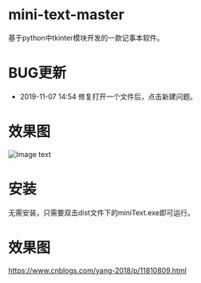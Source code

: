 mini-text-master
=======
基于python中tkinter模块开发的一款记事本软件。

BUG更新
=======
 * 2019-11-07 14:54 修复打开一个文件后，点击新建问题。

效果图
=======
![Image text](https://github.com/yangsphp/mini-text-master/blob/master/screenshot/1.png)

安装
=======
无需安装，只需要双击dist文件下的miniText.exe即可运行。

效果图
=======
https://www.cnblogs.com/yang-2018/p/11810809.html
